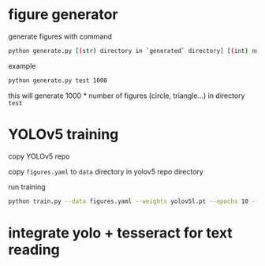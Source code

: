 # figure generator

generate figures with command
```bash
python generate.py [(str) directory in `generated` directory] [(int) number of figure sets]
```
example

```bash
python generate.py test 1000
```
this will generate 1000 * number of figures (circle, triangle...) in directory `test`

# YOLOv5 training
copy YOLOv5 repo

copy `figures.yaml` to `data` directory in yolov5 repo directory

run training 
```bash
python train.py --data figures.yaml --weights yolov5l.pt --epochs 10 --batch-size 8
```

# integrate yolo + tesseract for text reading 